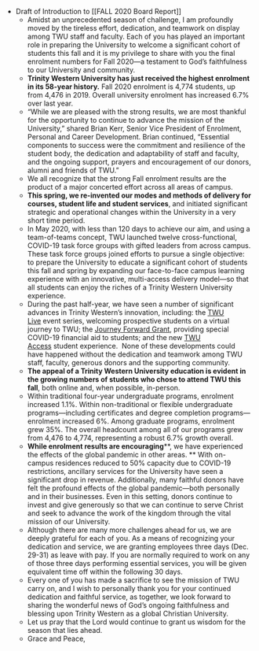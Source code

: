- Draft of Introduction to [[FALL 2020 Board Report]]
    - Amidst an unprecedented season of challenge, I am profoundly moved by the tireless effort, dedication, and teamwork on display among TWU staff and faculty. Each of you has played an important role in preparing the University to welcome a significant cohort of students this fall and it is my privilege to share with you the final enrolment numbers for Fall 2020—a testament to God’s faithfulness to our University and community.
    - **Trinity Western University has just received the highest enrolment in its 58-year history.** Fall 2020 enrolment is 4,774 students, up from 4,476 in 2019. Overall university enrolment has increased 6.7% over last year.
    - “While we are pleased with the strong results, we are most thankful for the opportunity to continue to advance the mission of the University,” shared Brian Kerr, Senior Vice President of Enrolment, Personal and Career Development. Brian continued, “Essential components to success were the commitment and resilience of the student body, the dedication and adaptability of staff and faculty, and the ongoing support, prayers and encouragement of our donors, alumni and friends of TWU.”
    - We all recognize that the strong Fall enrolment results are the product of a major concerted effort across all areas of campus.
    - **This spring, we re-invented our modes and methods of delivery for courses, student life and student services**, and initiated significant strategic and operational changes within the University in a very short time period.
    - In May 2020, with less than 120 days to achieve our aim, and using a team-of-teams concept, TWU launched twelve cross-functional, COVID-19 task force groups with gifted leaders from across campus. These task force groups joined efforts to pursue a single objective: to prepare the University to educate a significant cohort of students this fall and spring by expanding our face-to-face campus learning experience with an innovative, multi-access delivery model—so that all students can enjoy the riches of a Trinity Western University experience.
    - During the past half-year, we have seen a number of significant advances in Trinity Western’s innovation, including: the [TWU Live](https://twu.us4.list-manage.com/track/click?u=fb3b49b48f2565494ac1ffb8d&id=7777d9da76&e=b3e7ec7d9e) event series, welcoming prospective students on a virtual journey to TWU; the [Journey Forward Grant](https://twu.us4.list-manage.com/track/click?u=fb3b49b48f2565494ac1ffb8d&id=ac81961fb5&e=b3e7ec7d9e), providing special COVID-19 financial aid to students; and the new [TWU Access](https://twu.us4.list-manage.com/track/click?u=fb3b49b48f2565494ac1ffb8d&id=33ecd63470&e=b3e7ec7d9e) student experience.  None of these developments could have happened without the dedication and teamwork among TWU staff, faculty, generous donors and the supporting community.
    - **The appeal of a Trinity Western University education is evident in the growing numbers of students who chose to attend TWU this fall**, both online and, when possible, in-person.
    - Within traditional four-year undergraduate programs, enrolment increased 1.1%. Within non-traditional or flexible undergraduate programs—including certificates and degree completion programs—enrolment increased 6%. Among graduate programs, enrolment grew 35%. The overall headcount among all of our programs grew from 4,476 to 4,774, representing a robust 6.7% growth overall.
    - **While enrolment results are encouraging****, we have experienced the effects of the global pandemic in other areas. ** With on-campus residences reduced to 50% capacity due to COVID-19 restrictions, ancillary services for the University have seen a significant drop in revenue. Additionally, many faithful donors have felt the profound effects of the global pandemic—both personally and in their businesses. Even in this setting, donors continue to invest and give generously so that we can continue to serve Christ and seek to advance the work of the kingdom through the vital mission of our University.
    - Although there are many more challenges ahead for us, we are deeply grateful for each of you. As a means of recognizing your dedication and service, we are granting employees three days (Dec. 29-31) as leave with pay. If you are normally required to work on any of those three days performing essential services, you will be given equivalent time off within the following 30 days.
    - Every one of you has made a sacrifice to see the mission of TWU carry on, and I wish to personally thank you for your continued dedication and faithful service, as together, we look forward to sharing the wonderful news of God’s ongoing faithfulness and blessing upon Trinity Western as a global Christian University.
    - Let us pray that the Lord would continue to grant us wisdom for the season that lies ahead.
    - Grace and Peace,
